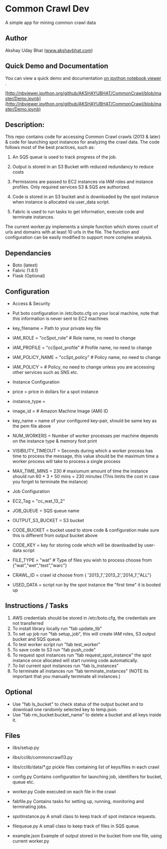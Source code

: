 Common Crawl Dev
=================
A simple app for mining common crawl data

Author
--------
Akshay Uday Bhat (www.akshaybhat.com)


Quick Demo and Documentation
--------
You can view a quick demo and documentation [on ipython notebook viewer](http://nbviewer.ipython.org/github/AKSHAYUBHAT/CommonCrawl/blob/master/Demo.ipynb) .

[http://nbviewer.ipython.org/github/AKSHAYUBHAT/CommonCrawl/blob/master/Demo.ipynb](http://nbviewer.ipython.org/github/AKSHAYUBHAT/CommonCrawl/blob/master/Demo.ipynb)

Description:
--------
This repo contains code for accessing Common Crawl crawls (2013 & later) & code for launching spot instances for analyzing the crawl data.
The code follows most of the best practices, such as:

1. An SQS queue is used to track progress of the job.

2. Output is stored in an S3 Bucket with reduced redundancy to reduce costs

3. Permissions are passed to EC2 instances via IAM roles and instance profiles. Only required services S3 & SQS are authorized.

4. Code is stored in an S3 bucket and is downloaded by the spot instance when instance is allocated via user_data script.

5. Fabric is used to run tasks to get information, execute code and terminate instances.


The current worker.py implements a simple function which stores count of urls and domains with at least 10 urls in the file.
The function and configuration can be easily modified to support more complex analysis.

Dependancies
--------
- Boto (latest)
- Fabric (1.8.1)
- Flask (Optional)



Configuration
--------

- Access & Security
- Put boto configuration in /etc/boto.cfg on your local machine, note that this information is never sent to EC2 machines
- key_filename = Path to your private key file
- IAM_ROLE = "ccSpot_role" # Role name, no need to change
- IAM_PROFILE = "ccSpot_profile" # Profile name, no need to change
- IAM_POLICY_NAME = "ccSpt_policy" # Policy name, no need to change
- IAM_POLICY = # Policy, no need to change unless you are accessing other services such as SNS etc.

- Instance Configuration
- price = price in dollars for a spot instance
- instance_type =
- image_id = # Amazon Machine Image (AMI) ID
- key_name = name of your configured key-pair, should be same key as the pem file above
- NUM_WORKERS = Number of worker processes per machine depends on the instance type & memory foot print
- VISIBILITY_TIMEOUT = Seconds during which a worker process has time to process the message, this value should be the maximum time a worker process will take to process a single process
- MAX_TIME_MINS = 230 # maxiumum amount of time the instance should run 60 * 3 + 50 mins  = 230 minutes (This limits the cost in case you forget to terminate the instance)

- Job Configuration
- EC2_Tag = "cc_wat_13_2"
- JOB_QUEUE =  SQS queue name
- OUTPUT_S3_BUCKET = S3 bucket
- CODE_BUCKET = bucket used to store code & configuration make sure this is different from output bucket above
- CODE_KEY =  key for storing code which will be downloaded by user-data script
- FILE_TYPE = "wat" # Type of files you wish to process choose from {"wat","wet","text","warc"}
- CRAWL_ID = crawl id choose from  { '2013_1','2013_2','2014_1',"ALL"}
- USED_DATA = script run by the spot instance the "first time" it is booted up


Instructions / Tasks
--------
1. AWS credentials should be stored in /etc/boto.cfg, the credentials are not transferred
2. To install library locally run "fab update_lib"
3. To set up job run "fab setup_job", this will create IAM roles, S3 output bucket and SQS queue.
4. To test worker script run "fab test_worker"
5. To save code to S3 run "fab push_code"
6. To request spot instances run "fab request_spot_instance" the spot instance once allocated will start running code automatically.
7. To list current spot instances run "fab ls_instances"
8. To terminate all instances run "fab terminate_instances" (NOTE its important that you manually terminate all instances.)

Optional
--------
* Use "fab ls_bucket" to check status of the output bucket and to download one randomly selected key to temp.json.
* Use "fab rm_bucket:bucket_name" to delete a bucket and all keys inside it.

Files
--------
* libs/setup.py

* libs/cclib/commoncrawl13.py

* libs/cclib/data/*.gz pickle files containing list of keys/files in each crawl

* config.py Contains configuration for launching job, identifiers for bucket, queue etc.

* worker.py Code executed on each file in the crawl

* fabfile.py Contains tasks for setting up, running, monitoring and terminating jobs.

* spotinstance.py A small class to keep track of spot instance requests.

* filequeue.py A small class to keep track of files in SQS queue.

* example.json Example of output stored in the bucket from one file, using current worker.py